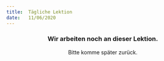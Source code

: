 ```yaml
---
title:  Tägliche Lektion
date:   11/06/2020
---
```


### <center>Wir arbeiten noch an dieser Lektion.</center>
<center>Bitte komme später zurück.</center>